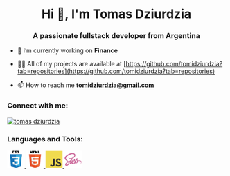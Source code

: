 <h1 align="center">Hi 👋, I'm Tomas Dziurdzia</h1>
<h3 align="center">A passionate fullstack developer from Argentina</h3>

- 🔭 I’m currently working on **Finance**

- 👨‍💻 All of my projects are available at [https://github.com/tomidziurdzia?tab=repositories](https://github.com/tomidziurdzia?tab=repositories)

- 📫 How to reach me **tomidziurdzia@gmail.com**

<h3 align="left">Connect with me:</h3>
<p align="left">
<a href="https://linkedin.com/in/tomas-dziurdzia-bb79b8179" target="blank"><img align="center" src="https://raw.githubusercontent.com/rahuldkjain/github-profile-readme-generator/master/src/images/icons/Social/linked-in-alt.svg" alt="tomas dziurdzia" height="30" width="40" /></a>
</p>

<h3 align="left">Languages and Tools:</h3>
<p align="left"> <a href="https://www.w3schools.com/css/" target="_blank" rel="noreferrer"> <img src="https://raw.githubusercontent.com/devicons/devicon/master/icons/css3/css3-original-wordmark.svg" alt="css3" width="40" height="40"/> </a> <a href="https://www.w3.org/html/" target="_blank" rel="noreferrer"> <img src="https://raw.githubusercontent.com/devicons/devicon/master/icons/html5/html5-original-wordmark.svg" alt="html5" width="40" height="40"/> </a> <a href="https://developer.mozilla.org/en-US/docs/Web/JavaScript" target="_blank" rel="noreferrer"> <img src="https://raw.githubusercontent.com/devicons/devicon/master/icons/javascript/javascript-original.svg" alt="javascript" width="40" height="40"/> </a> <a href="https://sass-lang.com" target="_blank" rel="noreferrer"> <img src="https://raw.githubusercontent.com/devicons/devicon/master/icons/sass/sass-original.svg" alt="sass" width="40" height="40"/> </a> </p>
